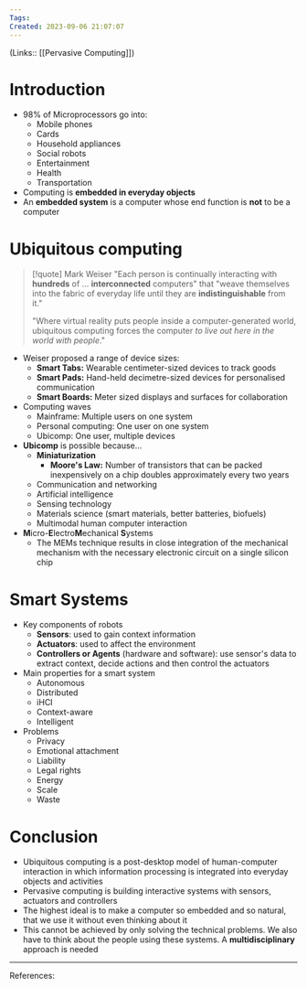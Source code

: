 ```yaml
---
Tags: 
Created: 2023-09-06 21:07:07
---
```

(Links:: [[Pervasive Computing]])
# Introduction
- 98% of Microprocessors go into:
	- Mobile phones
	- Cards
	- Household appliances
	- Social robots
	- Entertainment
	- Health
	- Transportation
- Computing is **embedded in everyday objects**
- An **embedded system** is a computer whose end function is **not** to be a computer
# Ubiquitous computing
> [!quote] Mark Weiser
> "Each person is continually interacting with **hundreds** of ... **interconnected** computers" that "weave themselves into the fabric of everyday life until they are **indistinguishable** from it."
> 
> "Where virtual reality puts people inside a computer-generated world, ubiquitous computing forces the computer *to live out here in the world with people*."

- Weiser proposed a range of device sizes:
	- **Smart Tabs:** Wearable centimeter-sized devices to track goods
	- **Smart Pads:** Hand-held decimetre-sized devices for personalised communication
	- **Smart Boards:** Meter sized displays and surfaces for collaboration
- Computing waves
	- Mainframe: Multiple users on one system
	- Personal computing: One user on one system
	- Ubicomp: One user, multiple devices
- **Ubicomp** is possible because...
	- **Miniaturization**
		- **Moore's Law:** Number of transistors that can be packed inexpensively on a chip doubles approximately every two years
	- Communication and networking
	- Artificial intelligence
	- Sensing technology
	- Materials science (smart materials, better batteries, biofuels)
	- Multimodal human computer interaction
- **M**icro-**E**lectro**M**echanical **S**ystems
	- The MEMs technique results in close integration of the mechanical mechanism with the necessary electronic circuit on a single silicon chip

# Smart Systems
- Key components of robots
	- **Sensors**: used to gain context information
	- **Actuators**: used to affect the environment
	- **Controllers or Agents** (hardware and software): use sensor's data to extract context, decide actions and then control the actuators
- Main properties for a smart system
	- Autonomous
	- Distributed
	- iHCI
	- Context-aware
	- Intelligent
- Problems
	- Privacy
	- Emotional attachment
	- Liability
	- Legal rights
	- Energy
	- Scale
	- Waste

# Conclusion
- Ubiquitous computing is a post-desktop model of human-computer interaction in which information processing is integrated into everyday objects and activities
- Pervasive computing is building interactive systems with sensors, actuators and controllers
- The highest ideal is to make a computer so embedded and so natural, that we use it without even thinking about it
- This cannot be achieved by only solving the technical problems. We also have to think about the people using these systems. A **multidisciplinary** approach is needed


---
References:

